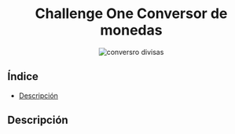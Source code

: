 <h1 align="center">Challenge One Conversor de monedas</h1>

<div align="center">
    <img src="https://github.com/codpez/Conversor-de-monedas/assets/65423779/a6681162-52cb-4100-b0e3-586479390ede" alt="conversro divisas">
</div>

## Índice
* [Descripción](#Descripción)

## Descripción
